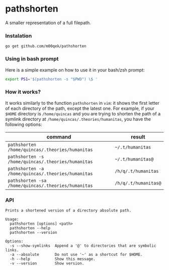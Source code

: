 # pathshorten

A smaller representation of a full filepath.

### Instalation

```
go get github.com/m00qek/pathshorten
```

### Using in bash prompt

Here is a simple example on how to use it in your bash/zsh prompt:

```sh
export PS1='$(pathshorten -s "$PWD") \$ '
```

### How it works?

It works similarly to the function `pathshorten` in `vim`: it shows the first
letter of each directory of the path, except the latest one. For example, if
your `$HOME` directory is `/home/quincas` and you are trying to shorten the path
of a symlink directory at `/home/quincas/.theories/humanitas`, you have the 
following options:

|                       command                       |         result        |
| --------------------------------------------------- | --------------------- |
| `pathshorten /home/quincas/.theories/humanitas`     | `~/.t/humanitas`      |
| `pathshorten -s /home/quincas/.theories/humanitas`  | `~/.t/humanitas@`     |
| `pathshorten -a /home/quincas/.theories/humanitas`  | `/h/q/.t/humanitas`   |
| `pathshorten -sa /home/quincas/.theories/humanitas` | `/h/q/.t/humanitas@`  |

### API

```
Prints a shortened version of a directory absolute path.

Usage:
  pathshorten [options] <path>
  pathshorten --help
  pathshorten --version

Options:
  -s --show-symlinks  Append a '@' to directories that are symbolic links.
  -a --absolute       Do not use '~' as a shortcut for $HOME.
  -h --help           Show this message.
  -v --version        Show version.
```

